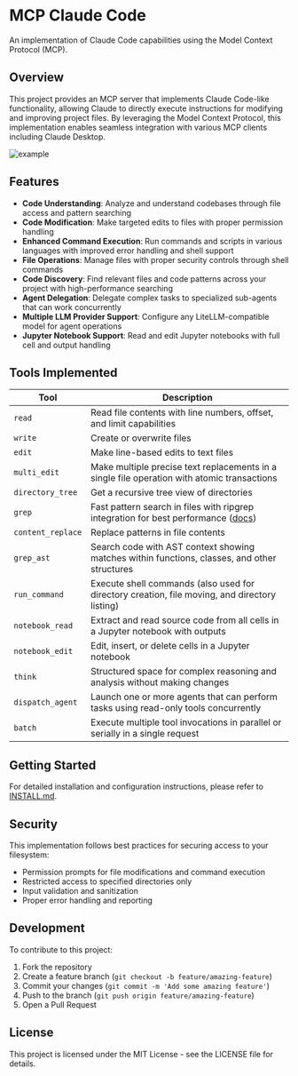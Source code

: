 # MCP Claude Code

An implementation of Claude Code capabilities using the Model Context Protocol (MCP).

## Overview

This project provides an MCP server that implements Claude Code-like functionality, allowing Claude to directly execute instructions for modifying and improving project files. By leveraging the Model Context Protocol, this implementation enables seamless integration with various MCP clients including Claude Desktop.

![example](./doc/example.gif)

## Features

- **Code Understanding**: Analyze and understand codebases through file access and pattern searching
- **Code Modification**: Make targeted edits to files with proper permission handling
- **Enhanced Command Execution**: Run commands and scripts in various languages with improved error handling and shell support
- **File Operations**: Manage files with proper security controls through shell commands
- **Code Discovery**: Find relevant files and code patterns across your project with high-performance searching
- **Agent Delegation**: Delegate complex tasks to specialized sub-agents that can work concurrently
- **Multiple LLM Provider Support**: Configure any LiteLLM-compatible model for agent operations
- **Jupyter Notebook Support**: Read and edit Jupyter notebooks with full cell and output handling

## Tools Implemented

| Tool              | Description                                                                                                                       |
| ----------------- | --------------------------------------------------------------------------------------------------------------------------------- |
| `read`            | Read file contents with line numbers, offset, and limit capabilities                                                              |
| `write`           | Create or overwrite files                                                                                                         |
| `edit`            | Make line-based edits to text files                                                                                               |
| `multi_edit`      | Make multiple precise text replacements in a single file operation with atomic transactions                                       |
| `directory_tree`  | Get a recursive tree view of directories                                                                                          |
| `grep`            | Fast pattern search in files with ripgrep integration for best performance ([docs](./doc/migration_SearchContentTool_to_Grep.md)) |
| `content_replace` | Replace patterns in file contents                                                                                                 |
| `grep_ast`        | Search code with AST context showing matches within functions, classes, and other structures                                      |
| `run_command`     | Execute shell commands (also used for directory creation, file moving, and directory listing)                                     |
| `notebook_read`   | Extract and read source code from all cells in a Jupyter notebook with outputs                                                    |
| `notebook_edit`   | Edit, insert, or delete cells in a Jupyter notebook                                                                               |
| `think`           | Structured space for complex reasoning and analysis without making changes                                                        |
| `dispatch_agent`  | Launch one or more agents that can perform tasks using read-only tools concurrently                                               |
| `batch`           | Execute multiple tool invocations in parallel or serially in a single request                                                     |

## Getting Started

For detailed installation and configuration instructions, please refer to [INSTALL.md](./doc/INSTALL.md).

## Security

This implementation follows best practices for securing access to your filesystem:

- Permission prompts for file modifications and command execution
- Restricted access to specified directories only
- Input validation and sanitization
- Proper error handling and reporting

## Development

To contribute to this project:

1. Fork the repository
2. Create a feature branch (`git checkout -b feature/amazing-feature`)
3. Commit your changes (`git commit -m 'Add some amazing feature'`)
4. Push to the branch (`git push origin feature/amazing-feature`)
5. Open a Pull Request

## License

This project is licensed under the MIT License - see the LICENSE file for details.
